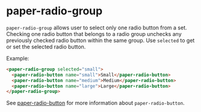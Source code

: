 paper-radio-group
=================

`paper-radio-group` allows user to select only one radio button from a set.
Checking one radio button that belongs to a radio group unchecks any
previously checked radio button within the same group. Use
`selected` to get or set the selected radio button.

Example:

```html
<paper-radio-group selected="small">
  <paper-radio-button name="small">Small</paper-radio-button>
  <paper-radio-button name="medium">Medium</paper-radio-button>
  <paper-radio-button name="large">Large</paper-radio-button>
</paper-radio-group>
```

See <a href="paper-radio-button.html">paper-radio-button</a> for more
information about `paper-radio-button`.
